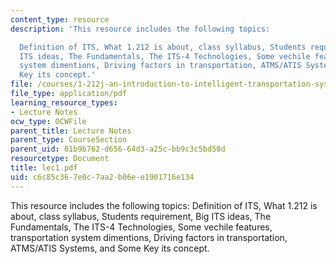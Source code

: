 ```yaml
---
content_type: resource
description: 'This resource includes the following topics:

  Definition of ITS, What 1.212 is about, class syllabus, Students requirement, Big
  ITS ideas, The Fundamentals, The ITS-4 Technologies, Some vechile features, transportation
  system dimentions, Driving factors in transportation, ATMS/ATIS Systems, and Some
  Key its concept.'
file: /courses/1-212j-an-introduction-to-intelligent-transportation-systems-spring-2005/c6c85c367e0c7aa2b06ee1901716e134_lec1.pdf
file_type: application/pdf
learning_resource_types:
- Lecture Notes
ocw_type: OCWFile
parent_title: Lecture Notes
parent_type: CourseSection
parent_uid: 01b9b762-d656-64d3-a25c-bb9c3c5bd50d
resourcetype: Document
title: lec1.pdf
uid: c6c85c36-7e0c-7aa2-b06e-e1901716e134
---
```

This resource includes the following topics:
Definition of ITS, What 1.212 is about, class syllabus, Students requirement, Big ITS ideas, The Fundamentals, The ITS-4 Technologies, Some vechile features, transportation system dimentions, Driving factors in transportation, ATMS/ATIS Systems, and Some Key its concept.

